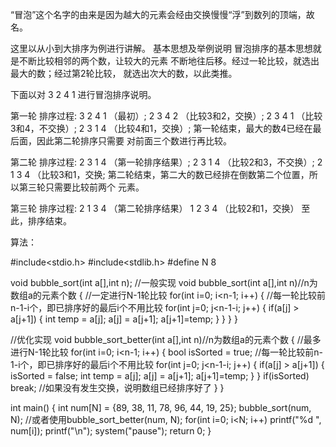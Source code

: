 ﻿“冒泡”这个名字的由来是因为越大的元素会经由交换慢慢“浮”到数列的顶端，故
名。

这里以从小到大排序为例进行讲解。
基本思想及举例说明
冒泡排序的基本思想就是不断比较相邻的两个数，让较大的元素
不断地往后移。经过一轮比较，就选出最大的数；经过第2轮比较，
就选出次大的数，以此类推。

下面以对 3  2  4  1 进行冒泡排序说明。

第一轮 排序过程:
3  2  4  1    （最初）;
2  3  4  2    （比较3和2，交换）;
2  3  4  1    （比较3和4，不交换）;
2  3  1  4    （比较4和1，交换）;
第一轮结束，最大的数4已经在最后面，因此第二轮排序只需要
对前面三个数进行再比较。

第二轮 排序过程:
2  3  1  4 （第一轮排序结果）;
2  3  1  4 （比较2和3，不交换）;
2  1  3  4 （比较3和1，交换;
第二轮结束，第二大的数已经排在倒数第二个位置，所以第三轮只需要比较前两个
元素。

第三轮 排序过程:
2  1  3  4  （第二轮排序结果）
1  2  3  4  （比较2和1，交换）
至此，排序结束。

算法：


#include<stdio.h>
#include<stdlib.h>
#define N 8

void bubble_sort(int a[],int n);
//一般实现
void bubble_sort(int a[],int n)//n为数组a的元素个数
{
//一定进行N-1轮比较
  for(int i=0; i<n-1; i++)
    {
        //每一轮比较前n-1-i个，即已排序好的最后i个不用比较
        for(int j=0; j<n-1-i; j++)
        {
            if(a[j] > a[j+1])
            {
                int temp = a[j];
                a[j] = a[j+1];
                a[j+1]=temp;
            }
        }
    }
}


//优化实现
void bubble_sort_better(int a[],int n)//n为数组a的元素个数
{
    //最多进行N-1轮比较
    for(int i=0; i<n-1; i++)
    {
        bool isSorted = true;
        //每一轮比较前n-1-i个，即已排序好的最后i个不用比较
        for(int j=0; j<n-1-i; j++)
        {
            if(a[j] > a[j+1])
            {
                isSorted = false;
                int temp = a[j];
                a[j] = a[j+1];
                a[j+1]=temp;
            }
        }
        if(isSorted) break; //如果没有发生交换，说明数组已经排序好了
    }
}


int  main()
{
    int num[N] = {89, 38, 11, 78, 96, 44, 19, 25};
    bubble_sort(num, N); //或者使用bubble_sort_better(num, N);
    for(int i=0; i<N; i++)
        printf("%d  ", num[i]);
    printf("\n");
    system("pause");
    return 0;
}
